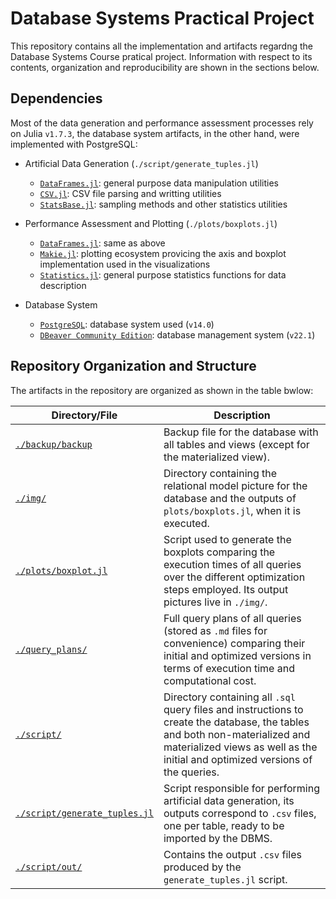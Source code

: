 # Database Systems Practical Project

This repository contains all the implementation and artifacts regardng the Database Systems Course pratical project. Information with respect to its contents, organization and reproducibility are shown in the sections below.

## Dependencies

Most of the data generation and performance assessment processes rely on Julia `v1.7.3`, the database system artifacts, in the other hand, were implemented with PostgreSQL:

- Artificial Data Generation (`./script/generate_tuples.jl`)
    - [`DataFrames.jl`](https://dataframes.juliadata.org/stable/): general purpose data manipulation utilities 
    - [`CSV.jl`](https://csv.juliadata.org/stable/): CSV file parsing and writting utilities
    - [`StatsBase.jl`](https://juliastats.org/StatsBase.jl/stable/): sampling methods and other statistics utilities

- Performance Assessment and Plotting (`./plots/boxplots.jl`)
    - [`DataFrames.jl`](https://dataframes.juliadata.org/stable/): same as above
    - [`Makie.jl`](https://makie.juliaplots.org/stable/): plotting ecosystem provicing the axis and boxplot implementation used in the visualizations
    - [`Statistics.jl`](https://github.com/JuliaStats/Statistics.jl): general purpose statistics functions for data description

- Database System
    - [`PostgreSQL`](https://www.postgresql.org/): database system used (`v14.0`)
    - [`DBeaver Community Edition`](https://dbeaver.io/): database management system (`v22.1`)

## Repository Organization and Structure

The artifacts in the repository are organized as shown in the table bwlow:

| Directory/File | Description |
|----------------|-------------|
| [`./backup/backup`](https://github.com/lfenzo/db-systems-project/tree/main/backup) | Backup file for the database with all tables and views (except for the materialized view). |
| [`./img/`](https://github.com/lfenzo/db-systems-project/tree/main/img) | Directory containing the relational model picture for the database and the outputs of `plots/boxplots.jl`, when it is executed. |
| [`./plots/boxplot.jl`](https://github.com/lfenzo/db-systems-project/blob/main/plots/boxplots.jl) | Script used to generate the boxplots comparing the execution times of all queries over the different optimization steps employed. Its output pictures live in `./img/`. |
| [`./query_plans/`](https://github.com/lfenzo/db-systems-project/tree/main/query_plans) | Full query plans of all queries (stored as `.md` files for convenience) comparing their initial and optimized versions in terms of execution time and computational cost. |
| [`./script/`](https://github.com/lfenzo/db-systems-project/tree/main/script) | Directory containing all `.sql` query files and instructions to create the database, the tables and both non-materialized and materialized views as well as the initial and optimized versions of the queries. |
| [`./script/generate_tuples.jl`](https://github.com/lfenzo/db-systems-project/blob/main/script/generate_tuples.jl) | Script responsible for performing artificial data generation, its outputs correspond to `.csv` files, one per table, ready to be imported by the DBMS. |
| [`./script/out/`](https://github.com/lfenzo/db-systems-project/tree/main/script/out) | Contains the output `.csv` files produced by the `generate_tuples.jl` script. |


